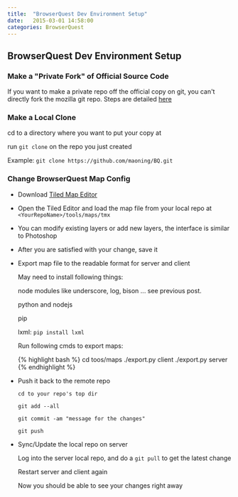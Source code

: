 ```yaml
---
title:  "BrowserQuest Dev Environment Setup"
date:   2015-03-01 14:58:00
categories: BrowserQuest 
---
```

## BrowserQuest Dev Environment Setup

### Make a "Private Fork" of Official Source Code 
If you want to make a private repo off the official copy on git,
you can't directly fork the mozilla git repo. Steps are detailed [here](http://stackoverflow.com/questions/10065526/github-how-to-make-a-fork-of-public-repository-private)

### Make a Local Clone

cd to a directory where you want to put your copy at

run `git clone` on the repo you just created

Example: `git clone https://github.com/maoning/BQ.git`

### Change BrowserQuest Map Config 

  + Download [Tiled Map Editor](http://www.mapeditor.org)
  + Open the Tiled Editor and load the map file from your local repo
    at `<YourRepoName>/tools/maps/tmx`
  + You can modify existing layers or add new layers, the interface is similar to Photoshop
  + After you are satisfied with your change, save it
  + Export map file to the readable format for server and client

      May need to install following things:

      node modules like underscore, log, bison ... see previous post.

      python and nodejs

      pip

      lxml: `pip install lxml`

      Run following cmds to export maps:
 
      {% highlight bash %}
cd toos/maps
./export.py client
./export.py server 
      {% endhighlight %}

  + Push it back to the remote repo
   
    `cd to your repo's top dir`

    `git add --all`

    `git commit -am "message for the changes"`

    `git push`

  + Sync/Update the local repo on server

    Log into the server local repo, and do a `git pull` to get the latest change

    Restart server and client again

    Now you should be able to see your changes right away
